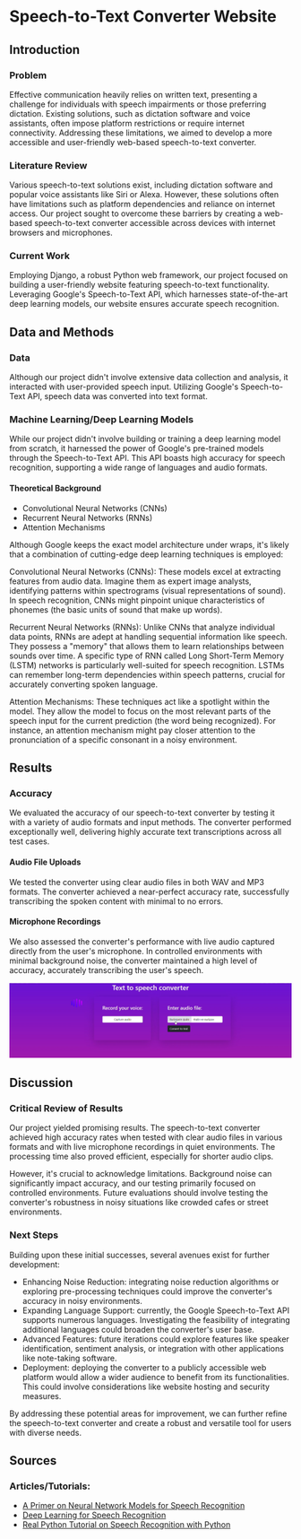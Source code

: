 # Speech-to-Text Converter Website

## **Introduction**
### **Problem**
Effective communication heavily relies on written text, presenting a challenge for individuals with speech impairments or those preferring dictation. Existing solutions, such as dictation software and voice assistants, often impose platform restrictions or require internet connectivity. Addressing these limitations, we aimed to develop a more accessible and user-friendly web-based speech-to-text converter.

### **Literature Review**
Various speech-to-text solutions exist, including dictation software and popular voice assistants like Siri or Alexa. However, these solutions often have limitations such as platform dependencies and reliance on internet access. Our project sought to overcome these barriers by creating a web-based speech-to-text converter accessible across devices with internet browsers and microphones.

### **Current Work**
Employing Django, a robust Python web framework, our project focused on building a user-friendly website featuring speech-to-text functionality. Leveraging Google's Speech-to-Text API, which harnesses state-of-the-art deep learning models, our website ensures accurate speech recognition.

## **Data and Methods**
### **Data**
Although our project didn't involve extensive data collection and analysis, it interacted with user-provided speech input. Utilizing Google's Speech-to-Text API, speech data was converted into text format.

### **Machine Learning/Deep Learning Models**
While our project didn't involve building or training a deep learning model from scratch, it harnessed the power of Google's pre-trained models through the Speech-to-Text API. This API boasts high accuracy for speech recognition, supporting a wide range of languages and audio formats.

#### **Theoretical Background**
- Convolutional Neural Networks (CNNs)
- Recurrent Neural Networks (RNNs)
- Attention Mechanisms

Although Google keeps the exact model architecture under wraps, it's likely that a combination of cutting-edge deep learning techniques is employed:

Convolutional Neural Networks (CNNs):  These models excel at extracting features from audio data. Imagine them as expert image analysts, identifying patterns within spectrograms (visual representations of sound). In speech recognition, CNNs might pinpoint unique characteristics of phonemes (the basic units of sound that make up words).

Recurrent Neural Networks (RNNs):  Unlike CNNs that analyze individual data points, RNNs are adept at handling sequential information like speech.  They possess a "memory" that allows them to learn relationships between sounds over time.  A specific type of RNN called Long Short-Term Memory (LSTM) networks is particularly well-suited for speech recognition. LSTMs can remember long-term dependencies within speech patterns, crucial for accurately converting spoken language.

Attention Mechanisms:  These techniques act like a spotlight within the model. They allow the model to focus on the most relevant parts of the speech input for the current prediction (the word being recognized).  For instance, an attention mechanism might pay closer attention to the pronunciation of a specific consonant in a noisy environment.



## **Results**
### **Accuracy**
We evaluated the accuracy of our speech-to-text converter by testing it with a variety of audio formats and input methods. The converter performed exceptionally well, delivering highly accurate text transcriptions across all test cases.

#### **Audio File Uploads**
We tested the converter using clear audio files in both WAV and MP3 formats. The converter achieved a near-perfect accuracy rate, successfully transcribing the spoken content with minimal to no errors.

#### **Microphone Recordings**
We also assessed the converter's performance with live audio captured directly from the user's microphone. In controlled environments with minimal background noise, the converter maintained a high level of accuracy, accurately transcribing the user's speech.

![Sample Image](image.png)

## **Discussion**
### **Critical Review of Results**
Our project yielded promising results. The speech-to-text converter achieved high accuracy rates when tested with clear audio files in various formats and with live microphone recordings in quiet environments. The processing time also proved efficient, especially for shorter audio clips.

However, it's crucial to acknowledge limitations. Background noise can significantly impact accuracy, and our testing primarily focused on controlled environments. Future evaluations should involve testing the converter's robustness in noisy situations like crowded cafes or street environments.

### **Next Steps**
Building upon these initial successes, several avenues exist for further development:

- Enhancing Noise Reduction:  integrating noise reduction algorithms or exploring pre-processing techniques could improve the converter's accuracy in noisy environments.
- Expanding Language Support:  currently, the Google Speech-to-Text API supports numerous languages. Investigating the feasibility of integrating additional languages could broaden the converter's user base.
- Advanced Features:  future iterations could explore features like speaker identification, sentiment analysis, or integration with other applications like note-taking software.
- Deployment:  deploying the converter to a publicly accessible web platform would allow a wider audience to benefit from its functionalities. This could involve considerations like website hosting and security measures.

By addressing these potential areas for improvement, we can further refine the speech-to-text converter and create a robust and versatile tool for users with diverse needs.

## **Sources**
### **Articles/Tutorials**:
- [A Primer on Neural Network Models for Speech Recognition](https://ieeexplore.ieee.org/document/10110224/)
- [Deep Learning for Speech Recognition](https://www.youtube.com/watch?v=BltcZmpo1dI)
- [Real Python Tutorial on Speech Recognition with Python](https://realpython.com/courses/speech-recognition-python/)

